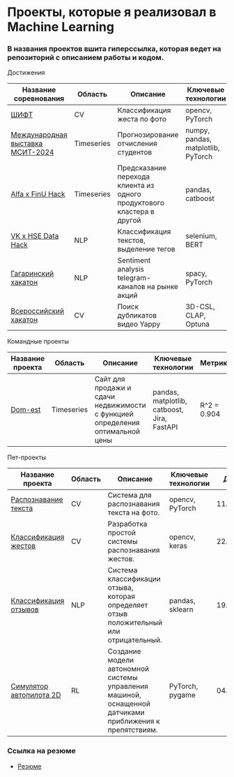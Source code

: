# Проекты, которые я реализовал в Machine Learning 

### В названия проектов вшита гиперссылка, которая ведет на репозиторий с описанием работы и кодом.

Достижения
  
| Название соревнования | Область | Описание | Ключевые технологии | Метрики | Результат | Дата |
| --- | --- | --- | --- | --- | --- | --- |
| [ШИФТ](https://github.com/fluke8/shift-gesture-classification) | CV | Классификация жеста по фото | opencv, PyTorch | Accuracy = 0.99 | 1 место | 02.02.24 |
| [Международная выставка МСИТ-2024](https://github.com/fluke8/forecasting-the-expulsion-of-students) | Timeseries | Прогнозирование отчисления студентов | numpy, pandas, matplotlib, PyTorch | F1-score = 0.83 | Диплом 90 баллов | 15.03.24 |
| [Alfa x FinU Hack](https://github.com/fluke8/alfa-finu-hack-2024) | Timeseries | Предсказание перехода клиента из одного продуктового кластера в другой | pandas, catboost | ROC-AUC = 0.907 | 4 место | 14.02.24 |
| [VK x HSE Data Hack](https://github.com/fluke8/vk-hse-hack-text-classification) | NLP | Классификация текстов, выделение тегов | selenium, BERT | F1-score = 0.91 | - |  21.04.24 |
| [Гагаринский хакатон](https://github.com/fluke8/hakaton-gagarin-sentiment_analysis) | NLP | Sentiment analysis telegram-каналов на рынке акций | spacy, PyTorch | F1-score = 0.6 | 18 место | 13.04.24 |
| [Всероссийский хакатон](https://github.com/Data-Squad-of-Scoofs/duplicate-video-yappy) | CV | Поиск дубликатов видео Yappy | 3D-CSL, CLAP, Optuna | F1-score = 0.96 | - | 27.10.24 |

Командные проекты

| Название проекта | Область | Описание | Ключевые технологии | Метрики | Результат | Дата |
| --- | --- | --- | --- | --- | --- | --- |
| [Dom-est](https://github.com/fluke8/dom-est) | Timeseries | Сайт для продажи и сдачи недвижимости с функцией определения оптимальной цены | pandas, matplotlib, catboost, Jira, FastAPI | R^2 = 0.904 | 1 место | 02.24 - 06.24 |

Пет-проекты
  
| Название проекта | Область | Описание | Ключевые технологии | Дата |
| --- | --- | --- | --- | --- |
| [Распознавание текста](https://github.com/fluke8/textrecognition) | CV | Система для распознавания текста на фото. | opencv, PyTorch | 11.09.24 |
| [Классификация жестов](https://github.com/fluke8/gestureclassification) | CV | Разработка простой системы распознавания жестов. | opencv, keras | 22.01.24 |
| [Классификация отзывов](https://github.com/fluke8/reviewclassification) | NLP | Cистема классификации отзыва, которая определяет отзыв положительный или отрицательный. | pandas, sklearn | 19.02.24 |
| [Симулятор автопилота 2D](https://github.com/fluke8/neuro-race-python) | RL | Создание модели автономной системы управления машиной, оснащенной датчиками приближения к препятствиям.| PyTorch, pygame |  04.02.24 |




### Ссылка на резюме  
- [Резюме](https://github.com/fluke8/fluke8/blob/main/ML_Engineer_Tretyakov.pdf) 
